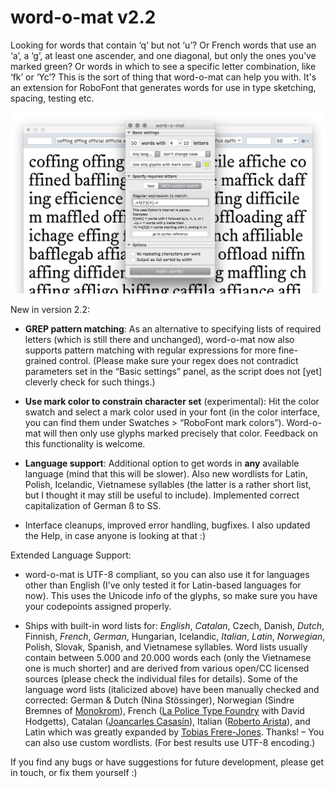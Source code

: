 word-o-mat v2.2
==========

Looking for words that contain ‘q’ but not ‘u’? Or French words that use an ‘a’, a ‘g’, at least one ascender, and one diagonal, but only the ones you’ve marked green? Or words in which to see a specific letter combination, like ‘fk’ or ‘Yc’? This is the sort of thing that word-o-mat can help you with. It's an extension for RoboFont that generates words for use in type sketching, spacing, testing etc.

![word-o-mat screenshot](/screenshot.png)


New in version 2.2:

- **GREP pattern matching**: As an alternative to specifying lists of required letters (which is still there and unchanged), word-o-mat now also supports pattern matching with regular expressions for more fine-grained control. (Please make sure your regex does not contradict parameters set in the “Basic settings” panel, as the script does not [yet] cleverly check for such things.)

- **Use mark color to constrain character set** (experimental): Hit the color swatch and select a mark color used in your font (in the color interface, you can find them under Swatches > “RoboFont mark colors”). Word-o-mat will then only use glyphs marked precisely that color. Feedback on this functionality is welcome.

- **Language support**: Additional option to get words in **any** available language (mind that this will be slower). Also new wordlists for Latin, Polish, Icelandic, Vietnamese syllables (the latter is a rather short list, but I thought it may still be useful to include). Implemented correct capitalization of German ß to SS.

- Interface cleanups, improved error handling, bugfixes. I also updated the Help, in case anyone is looking at that :)


Extended Language Support:

- word-o-mat is UTF-8 compliant, so you can also use it for languages other than English (I’ve only tested it for Latin-based languages for now). This uses the Unicode info of the glyphs, so make sure you have your codepoints assigned properly.

- Ships with built-in word lists for: *English*, *Catalan*, Czech, Danish, *Dutch*, Finnish, *French*, *German*, Hungarian, Icelandic, *Italian*, *Latin*, *Norwegian*, Polish, Slovak, Spanish, and Vietnamese syllables. Word lists usually contain between 5.000 and 20.000 words each (only the Vietnamese one is much shorter) and are derived from various open/CC licensed sources (please check the individual files for details). Some of the language word lists (italicized above) have been manually checked and corrected: German & Dutch (Nina Stössinger),  Norwegian (Sindre Bremnes of [Monokrom](https://monokrom.no/)), French ([La Police Type Foundry](https://github.com/LaPolice) with David Hodgetts), Catalan ([Joancarles Casasín](https://github.com/casasin)), Italian ([Roberto Arista](https://github.com/roberto-arista)), and Latin which was greatly expanded by [Tobias Frere-Jones](http://www.frerejones.com/). Thanks! – You can also use custom wordlists. (For best results use UTF-8 encoding.) 

If you find any bugs or have suggestions for future development, please get in touch, or fix them yourself :)
